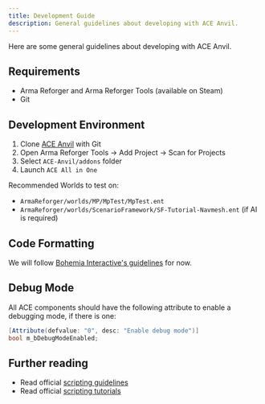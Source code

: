 ```yaml
---
title: Development Guide
description: General guidelines about developing with ACE Anvil.
---
```


Here are some general guidelines about developing with ACE Anvil.

## Requirements

- Arma Reforger and Arma Reforger Tools (available on Steam)
- Git

## Development Environment

1. Clone [ACE Anvil](https://github.com/acemod/ACE-Anvil) with Git
1. Open Arma Reforger Tools -> Add Project -> Scan for Projects
1. Select `ACE-Anvil/addons` folder
1. Launch `ACE All in One`

Recommended Worlds to test on:
- `ArmaReforger/worlds/MP/MpTest/MpTest.ent`
- `ArmaReforger/worlds/ScenarioFramework/SF-Tutorial-Navmesh.ent` (if AI is required)

## Code Formatting

We will follow [Bohemia Interactive's guidelines](https://community.bistudio.com/wiki/Arma_Reforger:Scripting:_Conventions) for now.

## Debug Mode

All ACE components should have the following attribute to enable a debugging mode, if there is one:

```csharp
[Attribute(defvalue: "0", desc: "Enable debug mode")]
bool m_bDebugModeEnabled;
```


## Further reading

- Read official [scripting guidelines](https://community.bistudio.com/wiki/Category:Arma_Reforger/Modding/Guidelines/Scripting)
- Read official [scripting tutorials](https://community.bistudio.com/wiki/Category:Arma_Reforger/Modding/Tutorials/Scripting)
